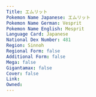 ```yaml
---
﻿Title: エムリット
Pokemon Name Japanese: エムリット
Pokemon Name German: Vesprit
Pokemon Name English: Mesprit
Language Card: Japanese
National Dex Number: 481
Region: Sinnoh
Regional Form: false
Additional Form: false
Mega: false
Gigantamax: false
Cover: false
Link: 
Owned: 
---
```

